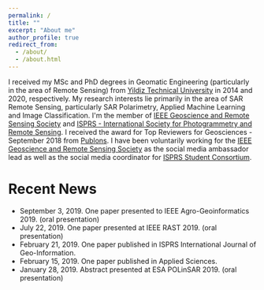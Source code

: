 ```yaml
---
permalink: /
title: ""
excerpt: "About me"
author_profile: true
redirect_from: 
  - /about/
  - /about.html
---
```




I  received my MSc and PhD degrees in Geomatic Engineering (particularly in the area of Remote Sensing) from [Yildiz Technical University](http://www.yildiz.edu.tr/en) in 2014 and 2020, respectively. My research interests lie primarily in the area of SAR Remote Sensing, particularly SAR Polarimetry, Applied Machine Learning and Image Classification. I'm the member of [IEEE Geoscience and Remote Sensing Society](http://www.grss-ieee.org/) and [ISPRS - International Society for Photogrammetry and Remote Sensing](https://www.isprs.org/). I received the award for Top Reviewers for Geosciences - September 2018 from [Publons](https://publons.com/researcher/1175331/mustafa-ustuner/). I have been voluntarily working for the [IEEE Geoscience and Remote Sensing Society](http://www.grss-ieee.org/) as the social media ambassador lead as well as the social media coordinator for [ISPRS Student Consortium](http://sc.isprs.org/home.html).


# Recent News
* September 3, 2019. One paper presented to IEEE Agro-Geoinformatics 2019. (oral presentation)
* July 22, 2019. One paper presented at IEEE RAST 2019. (oral presentation)
* February 21, 2019. One paper published in ISPRS International Journal of Geo-Information.
* February 15, 2019. One paper published in Applied Sciences. 
* January 28, 2019. Abstract presented at ESA POLinSAR 2019. (oral presentation)
